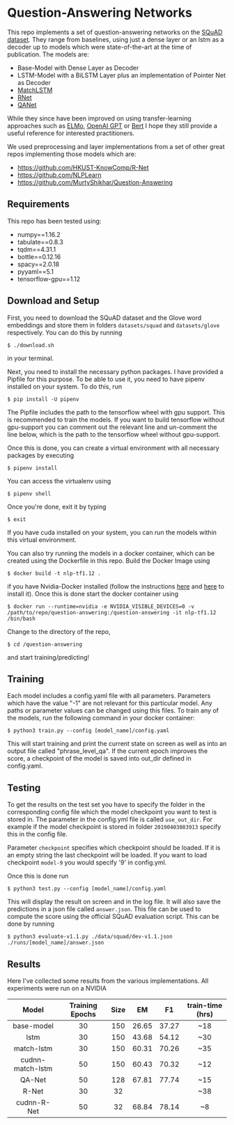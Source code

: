 # Question-Answering Networks

This repo implements a set of question-answering networks 
on the [SQuAD dataset](https://rajpurkar.github.io/SQuAD-explorer/). 
They range from baselines, using just a 
dense layer or an lstm as a decoder up to models which were
state-of-the-art at the time of publication. The models are:
  - Base-Model with Dense Layer as Decoder
  - LSTM-Model with a BiLSTM Layer plus an implementation of Pointer Net as Decoder
  - [MatchLSTM](https://arxiv.org/abs/1608.07905)
  - [RNet](https://www.microsoft.com/en-us/research/wp-content/uploads/2017/05/r-net.pdf)
  - [QANet](https://arxiv.org/abs/1804.09541) 
 
While they since have been improved on using transfer-learning 
approaches such as [ELMo](https://github.com/allenai/bilm-tf), 
[OpenAI GPT](https://github.com/openai/finetune-transformer-lm)
or [Bert](https://github.com/google-research/bert) I hope they
still provide a useful reference for interested practitioners.

We used preprocessing and layer implementations from a set of other great 
repos implementing those models which are:
  - https://github.com/HKUST-KnowComp/R-Net
  - https://github.com/NLPLearn
  - https://github.com/MurtyShikhar/Question-Answering
  
## Requirements
This repo has been tested using:
  - numpy==1.16.2
  - tabulate==0.8.3
  - tqdm==4.31.1
  - bottle==0.12.16
  - spacy==2.0.18
  - pyyaml==5.1
  - tensorflow-gpu==1.12
  
## Download and Setup
First, you need to download the SQuAD dataset and the Glove word embeddings and
store them in folders ```datasets/squad``` and ```datasets/glove``` respectively.
You can do this by running
```shell
$ ./download.sh
```
in your terminal.

Next, you need to install the necessary python packages. I have provided
a Pipfile for this purpose. To be able to use it, you need to have
pipenv installed on your system. To do this, run
```shell
$ pip install -U pipenv
```
The Pipfile includes the path to the tensorflow wheel with gpu support.
This is recommended to train the models. If you want to build tensorflow
without gpu-support you can comment out the relevant line and un-comment
the line below, which is the path to the tensorflow wheel without gpu-support.

Once this is done, you can create a virtual environment with all necessary
packages by executing
```shell
$ pipenv install
```
You can access the virtualenv using
```shell
$ pipenv shell
```
Once you're done, exit it by typing
```shell
$ exit
```
If you have cuda installed on your system, you can run the models within
this virtual environment.

You can also try running the models in a docker container, which can be 
created using the Dockerfile in this repo. Build the Docker Image using
```shell
$ docker build -t nlp-tf1.12 .
```
if you have Nvidia-Docker installed (follow the instructions [here](https://docs.docker.com/install/) and [here](https://github.com/nvidia/nvidia-docker/wiki/Installation-(version-2.0))
 to install it). Once this is done start
the docker container using
```shell
$ docker run --runtime=nvidia -e NVIDIA_VISIBLE_DEVICES=0 -v /path/to/repo/question-answering:/question-answering -it nlp-tf1.12 /bin/bash 
``` 
Change to the directory of the repo,
```shell
$ cd /question-answering
```
and start training/predicting!

## Training
Each model includes a config.yaml file with all parameters. Parameters which have the 
value "-1" are not relevant for this particular model. Any paths or parameter values 
can be changed using this files. 
To train any of the models, run the following command in your docker container:
```shell
$ python3 train.py --config [model_name]/config.yaml
```
This will start training and print the current state on screen as well
as into an output file called "phrase_level_qa". If the current epoch 
improves the score, a checkpoint of the model is saved into out_dir defined in config.yaml.

## Testing
To get the results on the test set you have to specify the folder
in the corresponding config file which the model checkpoint you want to test 
is stored in. The parameter in the config.yml file is called ```use_out_dir```. 
For example if the model checkpoint is stored in folder ```20190403083913```
specify this in the config file.

Parameter ```checkpoint``` specifies which checkpoint should be loaded. If it is 
an empty string the last checkpoint will be loaded. If you want to load
checkpoint ```model-9``` you would specify '9' in config.yml.

Once this is done run
```shell
$ python3 test.py --config [model_name]/config.yaml
```
This will display the result on screen and in the log file. It will 
also save the predictions in a json file called ```answer.json```. This
file can be used to compute the score using the official SQuAD evaluation
script. This can be done by running
```shell
$ python3 evaluate-v1.1.py ./data/squad/dev-v1.1.json ./runs/[model_name]/answer.json
```

## Results
Here I've collected some results from the various implementations. All experiments
were run on a NVIDIA 

|      Model     | Training Epochs | Size |  EM   |  F1   | train-time (hrs) |
|:--------------:|:---------------:|:----:|:-----:|:-----:|:----------------:|
|      base-model|       30        |  150 | 26.65 | 37.27 |      ~18         |
|            lstm|       30        |  150 | 43.68 | 54.12 |      ~30         |
|      match-lstm|       30        |  150 | 60.31 | 70.26 |      ~35         |
|cudnn-match-lstm|       50        |  150 | 60.43 | 70.32 |      ~12         |
|          QA-Net|       50        |  128 | 67.81 | 77.74 |      ~15         |
|           R-Net|       30        |   32 |       |       |      ~38         |
|     cudnn-R-Net|       50        |   32 | 68.84 | 78.14 |       ~8         |